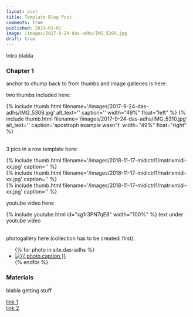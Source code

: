 ```yaml
---
layout: post
title: Template Blog Post
comments: true
published: 2019-01-01
image: /images/2017-9-24-das-adhs/IMG_5209.jpg
draft: true
---
```


Intro blabla

### Chapter 1

anchor to chump back to from thumbs and image galleries is here:

<a name="chapter_1"></a>




two thumbs included here:

<div class="clearfix">
{% include thumb.html filename='/images/2017-9-24-das-adhs/IMG_5308.jpg' alt_text='' caption='' width="49%" float="left" %}
{% include thumb.html filename='/images/2017-9-24-das-adhs/IMG_5310.jpg' alt_text='' caption='apostroph example wasn&#34;t' width="49%" float="right" %}
</div>
<br>




3 pics in a row template here:

<div class="pic_row_3">
  <div class="pic_left">
    {% include thumb.html filename='/images/2018-11-17-midictrl1/matrixmidi-xx.jpg' caption='' %}
  </div>
  <div class="pic_middle">
    {% include thumb.html filename='/images/2018-11-17-midictrl1/matrixmidi-xx.jpg' caption='' %}
  </div>
  <div class="pic_right">
    {% include thumb.html filename='/images/2018-11-17-midictrl1/matrixmidi-xx.jpg' caption='' %}
  </div>
</div>





youtube video here:

{% include youtube.html id="xg1r3PN7qE8" width="100%" %}
text under youtube video
<br><br>

photogallery here (collection has to be createdi first):

<div class="photo-gallery-frame clearfix">
  <ul class="photo-gallery-list">
    {% for photo in site.das-adhs %}
    <li>
      <a href="{{ photo.url | prepend: site.baseurl }}" name="{{ photo.title }}">
        <img src="{{ photo.image-path|remove: ".jpg"| append: '-th'|append: ".jpg" }}" alt="{{ photo.caption }}" />
      </a>
    </li>
    {% endfor %}
  </ul>
</div>

### Materials

blabla getting stuff

[link 1](https://www.musikding.de/20-Pin-inline-socket)<br>
[link 2](https://www.musikding.de/10-Pin-strip)<br>
